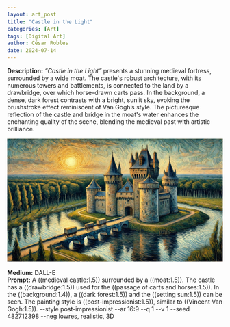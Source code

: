 ```yaml
---
layout: art_post
title: "Castle in the Light"
categories: [Art]
tags: [Digital Art]
author: César Robles
date: 2024-07-14
---
```

**Description:** *“Castle in the Light”* presents a stunning medieval fortress, surrounded by a wide moat. The castle's robust architecture, with its numerous towers and battlements, is connected to the land by a drawbridge, over which horse-drawn carts pass. In the background, a dense, dark forest contrasts with a bright, sunlit sky, evoking the brushstroke effect reminiscent of Van Gogh’s style. The picturesque reflection of the castle and bridge in the moat's water enhances the enchanting quality of the scene, blending the medieval past with artistic brilliance.

![Castle in the Light](/imag/digital_art/castle_in_the_light.jpg)

**Medium:** DALL-E\
**Prompt:** A ((medieval castle:1.5)) surrounded by a ((moat:1.5)). The castle has a ((drawbridge:1.5)) used for the ((passage of carts and horses:1.5)). In the ((background:1.4)), a ((dark forest:1.5)) and the ((setting sun:1.5)) can be seen. The painting style is ((post-impressionist:1.5)), similar to ((Vincent Van Gogh:1.5)). --style post-impressionist --ar 16:9 --q 1 --v 1 --seed 482712398 --neg lowres, realistic, 3D